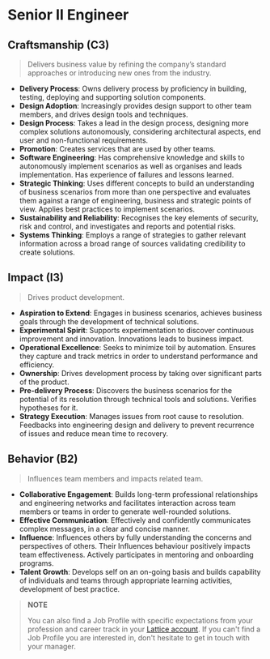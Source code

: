 # Senior II Engineer

## Craftsmanship (C3)

> Delivers business value by refining the company’s standard approaches or introducing new ones from the industry.

* **Delivery Process**: Owns delivery process by proficiency in  building, testing, deploying and supporting solution components.
* **Design Adoption**: Increasingly provides design support to other team members, and drives design tools and techniques.
* **Design Process**: Takes a lead in the design process, designing more complex solutions autonomously, considering architectural aspects, end user and non-functional requirements.
* **Promotion**: Creates services that are used by other teams.
* **Software Engineering**: Has comprehensive knowledge and skills to autonomously implement scenarios as well as organises and leads implementation. Has experience of failures and lessons learned.
* **Strategic Thinking**: Uses different concepts to build an understanding of business scenarios from more than one perspective and evaluates them against a range of engineering, business and strategic points of view. Applies best practices to implement scenarios.
* **Sustainability and Reliability**: Recognises the key elements of security, risk and control, and investigates and reports and potential risks.
* **Systems Thinking**: Employs a range of strategies to gather relevant information across a broad range of sources validating credibility to create solutions.

## Impact (I3)

> Drives product development.

* **Aspiration to Extend**: Engages in business scenarios, achieves business goals through the development of technical solutions.
* **Experimental Spirit**: Supports experimentation to discover continuous improvement and innovation. Innovations leads to business impact.
* **Operational Excellence**: Seeks to minimize toil by automation. Ensures they capture and track metrics in order to understand performance and efficiency.
* **Ownership**: Drives development process by taking over significant parts of the product.
* **Pre-delivery Process**: Discovers the business scenarios for the potential of its resolution through technical tools and solutions. Verifies hypotheses for it.
* **Strategy Execution**: Manages issues from root cause to resolution. Feedbacks into engineering design and delivery to prevent recurrence of issues and reduce mean time to recovery.

## Behavior (B2)

> Influences team members and impacts related team.

* **Collaborative Engagement**: Builds long-term professional relationships and engineering networks and facilitates interaction across team members or teams in order to generate well-rounded solutions.
* **Effective Communication**: Effectively and confidently communicates complex messages, in a clear and concise manner.
* **Influence**: Influences others by fully understanding the concerns and perspectives of others. Their Influences behaviour positively impacts team effectiveness. Actively participates in mentoring and onboarding programs.
* **Talent Growth**: Develops self on an on-going basis and builds capability of individuals and teams through appropriate learning activities, development of best practice.


> **NOTE**
>
> You can also find a Job Profile with specific expectations from your profession and career track in your [Lattice account](https://indrive.latticehq.com). If you can't find a Job Profile you are interested in, don't hesitate to get in touch with your manager.

